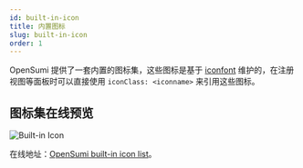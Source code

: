 ```yaml
---
id: built-in-icon
title: 内置图标
slug: built-in-icon
order: 1
---
```


OpenSumi 提供了一套内置的图标集，这些图标是基于 [iconfont](https://www.iconfont.cn/) 维护的，在注册视图等面板时可以直接使用 `iconClass: <iconname>` 来引用这些图标。

## 图标集在线预览

![Built-in Icon](https://img.alicdn.com/imgextra/i1/O1CN01zxObcW27Z25ygkmuZ_!!6000000007810-2-tps-2920-1566.png)

在线地址：[OpenSumi built-in icon list](https://opensumi.github.io/core/iconfont.html)。
